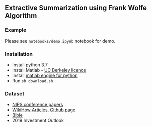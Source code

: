 ## Extractive Summarization using Frank Wolfe Algorithm

### Example
Please see `notebooks/demo.ipynb` notebook for demo.

### Installation
  - Install python 3.7
  - Install Matlab - [UC Berkeley licence ](https://www.mathworks.com/academia/tah-portal/berkeley-731130.html)
  - Install [matlab engine for python](https://www.mathworks.com/help/matlab/matlab_external/install-the-matlab-engine-for-python.html)
  - Run `sh download.sh`

### Dataset
  - [NIPS conference papers](https://www.kaggle.com/benhamner/nips-papers#papers.csv)
  - [WikiHow Articles](https://ucsb.app.box.com/s/ap23l8gafpezf4tq3wapr6u8241zz358), [Github page](https://github.com/mahnazkoupaee/WikiHow-Dataset)
  - [Bible](http://www.bibleprotector.com/)
  - 2019 Investment Outlook
